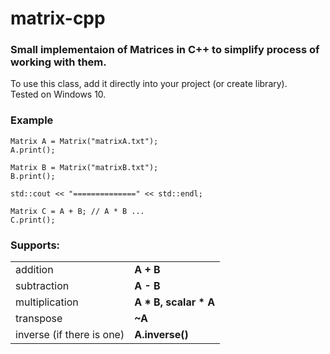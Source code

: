 # matrix-cpp

<h3>Small implementaion of Matrices in C++ to simplify process of working with them.</h3>
<div>
  To use this class, add it directly into your project (or create library).
  <br/>
  Tested on Windows 10.
</div>

### Example
```
Matrix A = Matrix("matrixA.txt");
A.print();

Matrix B = Matrix("matrixB.txt");
B.print();

std::cout << "==============" << std::endl;

Matrix C = A + B; // A * B ...
C.print();
```

### Supports:
<table>
  <tr>
    <td>addition</td>
    <td><b>A + B</b></td>
  </tr>
  <tr>
    <td>subtraction</td>
    <td><b>A - B</b></td>
  </tr>
  <tr>
    <td>multiplication</td>
    <td><b>A * B, scalar * A</b></td>
  </tr>
  <tr>
    <td>transpose</td>
    <td><b>~A</b></td>
  </tr>
  <tr>
    <td>inverse (if there is one)</td>
    <td><b>A.inverse()</b></td>
  </tr>
</table>
